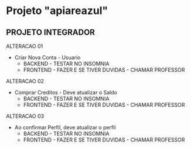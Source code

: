 # Projeto "apiareazul"
## PROJETO INTEGRADOR
ALTERACAO 01
* Criar Nova Conta - Usuario
  * BACKEND - TESTAR NO INSOMNIA
  * FRONTEND - FAZER E SE TIVER DUVIDAS - CHAMAR PROFESSOR

ALTERACAO 02
* Comprar Creditos - Deve atualizar o Saldo
  * BACKEND - TESTAR NO INSOMNIA
  * FRONTEND - FAZER E SE TIVER DUVIDAS - CHAMAR PROFESSOR

ALTERACAO 03
* Ao confirmar Perfil, deve atualizar o perfil
  * BACKEND - TESTAR NO INSOMNIA
  * FRONTEND - FAZER E SE TIVER DUVIDAS - CHAMAR PROFESSOR
      